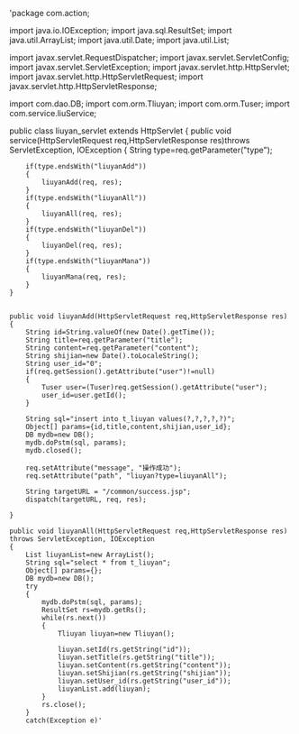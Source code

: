 'package com.action;

import java.io.IOException;
import java.sql.ResultSet;
import java.util.ArrayList;
import java.util.Date;
import java.util.List;

import javax.servlet.RequestDispatcher;
import javax.servlet.ServletConfig;
import javax.servlet.ServletException;
import javax.servlet.http.HttpServlet;
import javax.servlet.http.HttpServletRequest;
import javax.servlet.http.HttpServletResponse;

import com.dao.DB;
import com.orm.Tliuyan;
import com.orm.Tuser;
import com.service.liuService;

public class liuyan_servlet extends HttpServlet
{
    public void service(HttpServletRequest req,HttpServletResponse res)throws ServletException, IOException 
	{
        String type=req.getParameter("type");
		
		
		if(type.endsWith("liuyanAdd"))
		{
			liuyanAdd(req, res);
		}
		if(type.endsWith("liuyanAll"))
		{
			liuyanAll(req, res);
		}
		if(type.endsWith("liuyanDel"))
		{
			liuyanDel(req, res);
		}
		if(type.endsWith("liuyanMana"))
		{
			liuyanMana(req, res);
		}
	}
	
	
	public void liuyanAdd(HttpServletRequest req,HttpServletResponse res)
	{
		String id=String.valueOf(new Date().getTime());
		String title=req.getParameter("title");
		String content=req.getParameter("content");
		String shijian=new Date().toLocaleString();
		String user_id="0";
		if(req.getSession().getAttribute("user")!=null)
		{
			Tuser user=(Tuser)req.getSession().getAttribute("user");
			user_id=user.getId();
		}
		
		String sql="insert into t_liuyan values(?,?,?,?,?)";
		Object[] params={id,title,content,shijian,user_id};
		DB mydb=new DB();
		mydb.doPstm(sql, params);
		mydb.closed();
		
		req.setAttribute("message", "操作成功");
		req.setAttribute("path", "liuyan?type=liuyanAll");
		
        String targetURL = "/common/success.jsp";
		dispatch(targetURL, req, res);
        
	}
	
	public void liuyanAll(HttpServletRequest req,HttpServletResponse res) throws ServletException, IOException
	{
		List liuyanList=new ArrayList();
		String sql="select * from t_liuyan";
		Object[] params={};
		DB mydb=new DB();
		try
		{
			mydb.doPstm(sql, params);
			ResultSet rs=mydb.getRs();
			while(rs.next())
			{
				Tliuyan liuyan=new Tliuyan();
				
				liuyan.setId(rs.getString("id"));
				liuyan.setTitle(rs.getString("title"));
				liuyan.setContent(rs.getString("content"));
				liuyan.setShijian(rs.getString("shijian"));
				liuyan.setUser_id(rs.getString("user_id"));
				liuyanList.add(liuyan);
		    }
			rs.close();
		}
		catch(Exception e)'

